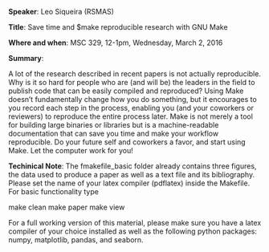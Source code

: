 **Speaker**: Leo Siqueira (RSMAS)

**Title**: Save time and $make reproducible research with GNU Make

**Where and when**: MSC 329, 12-1pm,  Wednesday, March 2, 2016

**Summary**:

A lot of the research described in recent papers is not actually reproducible. Why is it so hard for people who are (and will be) the leaders in the field to publish code that can be easily compiled and reproduced? Using Make doesn’t fundamentally change how you do something, but it encourages to you record each step in the process, enabling you (and your coworkers or reviewers) to reproduce the entire process later. Make is not merely a tool for building large binaries or libraries but is a machine-readable documentation that can save you time and make your workflow reproducible. Do your future self and coworkers a favor, and start using Make. Let the computer work for you!

**Techinical Note**:
The fmakefile_basic folder already contains three figures, the data used to produce a paper as well as a text file and its bibliography. Please set the name of your latex compiler (pdflatex) inside the Makefile. For basic functionality type

make clean
make paper 
make view

For a full working version of this material, please make sure you have a latex compiler of your choice installed as well as the following python packages: numpy, matplotlib, pandas, and seaborn.
